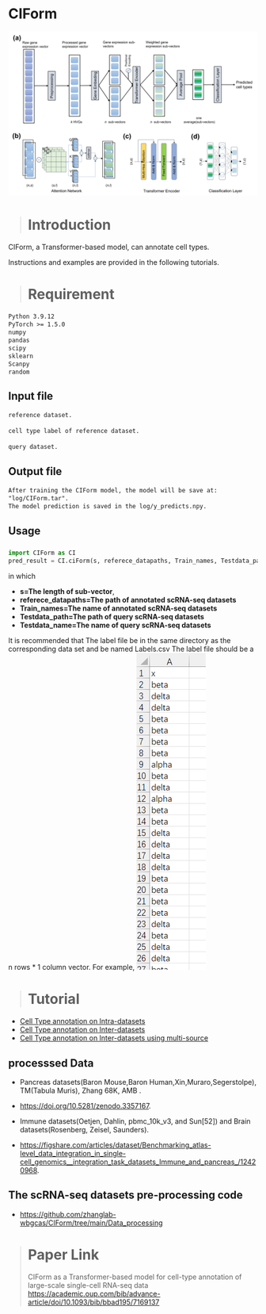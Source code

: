 # CIForm
![image](https://github.com/zhanglab-wbgcas/CIForm/blob/main/Figure%201.jpg)

># Introduction

CIForm, a Transformer-based model, can annotate cell types. 

Instructions and examples are provided in the following tutorials.

># Requirement
```
Python 3.9.12
PyTorch >= 1.5.0
numpy
pandas
scipy
sklearn
Scanpy
random
```
## Input file
```
reference dataset.

cell type label of reference dataset.

query dataset.
```

## Output file
```
After training the CIForm model, the model will be save at: "log/CIForm.tar".
The model prediction is saved in the log/y_predicts.npy.
```

[//]: # (```)

## Usage

### 
```Python
import CIForm as CI
pred_result = CI.ciForm(s, referece_datapaths, Train_names, Testdata_path,Testdata_name)
```

in which 

- **s=The length of sub-vector**,
- **referece_datapaths=The path of annotated scRNA-seq datasets**
- **Train_names=The name of annotated scRNA-seq datasets** 
- **Testdata_path=The path of query scRNA-seq datasets**
- **Testdata_name=The name of query scRNA-seq datasets** 

It is recommended that The label file be in the same directory as the corresponding data set and be named Labels.csv
The label file should be a n rows \* 1 column vector. For example,
![image](https://github.com/zhanglab-wbgcas/CIForm/blob/main/Tutorial/Labels.png)


># Tutorial
- [Cell Type annotation on Intra-datasets](https://github.com/zhanglab-wbgcas/CIForm/blob/main/Tutorial/Tutorial_Intra.ipynb)
- [Cell Type annotation on Inter-datasets](https://github.com/zhanglab-wbgcas/CIForm/blob/main/Tutorial/Tutorial_Inter.ipynb)
- [Cell Type annotation on Inter-datasets using multi-source](https://github.com/zhanglab-wbgcas/CIForm/blob/main/Tutorial/Tutorial_multi-sources.ipynb)
## processsed Data
- Pancreas datasets(Baron Mouse,Baron Human,Xin,Muraro,Segerstolpe), TM(Tabula Muris), Zhang 68K, AMB .
- https://doi.org/10.5281/zenodo.3357167.

- Immune datasets(Oetjen, Dahlin, pbmc_10k_v3, and Sun[52]) and Brain datasets(Rosenberg, Zeisel, Saunders).
- https://figshare.com/articles/dataset/Benchmarking_atlas-level_data_integration_in_single-cell_genomics__integration_task_datasets_Immune_and_pancreas_/12420968.

## The scRNA-seq datasets pre-processing code
- https://github.com/zhanglab-wbgcas/CIForm/tree/main/Data_processing

># Paper Link
> CIForm as a Transformer-based model for cell-type annotation of large-scale single-cell RNA-seq data 
https://academic.oup.com/bib/advance-article/doi/10.1093/bib/bbad195/7169137

